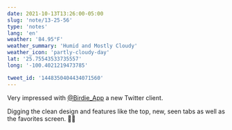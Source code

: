 ```yaml
---
date: 2021-10-13T13:26:00-05:00
slug: 'note/13-25-56'
type: 'notes'
lang: 'en'
weather: '84.95°F'
weather_summary: 'Humid and Mostly Cloudy'
weather_icon: 'partly-cloudy-day'
lat: '25.75543533735557'
long: '-100.4021219473785'

tweet_id: '1448350404434071560'
---
```

Very impressed with [@Birdie_App](https://twitter.com/@Birdie_App) a new Twitter client. 

Digging the clean design and features like the top, new, seen tabs as well as the favorites screen. 👏🏼